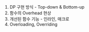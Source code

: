 1. DP 구현 방식 - Top-down & Bottom-up
2. 함수의 Overhead 현상
3. 개선된 함수 기능 - 인라인, 매크로
4. Overloading, Overriding
